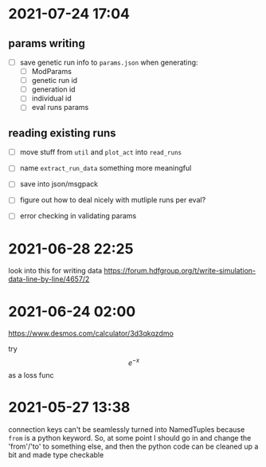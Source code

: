 # 2021-07-24 17:04
## params writing
 - [ ] save genetic run info to `params.json` when generating:
   - [ ] ModParams
   - [ ] genetic run id
   - [ ] generation id
   - [ ] individual id
   - [ ] eval runs params
## reading existing runs
 - [ ] move stuff from `util` and `plot_act` into `read_runs`
 - [ ] name `extract_run_data` something more meaningful
 - [ ] save into json/msgpack
 - [ ] figure out how to deal nicely with mutliple runs per eval?
 - [ ] error checking in validating params





# 2021-06-28 22:25
look into this for writing data
https://forum.hdfgroup.org/t/write-simulation-data-line-by-line/4657/2

# 2021-06-24 02:00
https://www.desmos.com/calculator/3d3qkqzdmo

try $$e^{-x}$$ as a loss func

 
# 2021-05-27 13:38
connection keys can't be seamlessly turned into NamedTuples because `from` is a python keyword. So, at some point I should go in and change the 'from'/'to' to something else, and then the python code can be cleaned up a bit and made type checkable